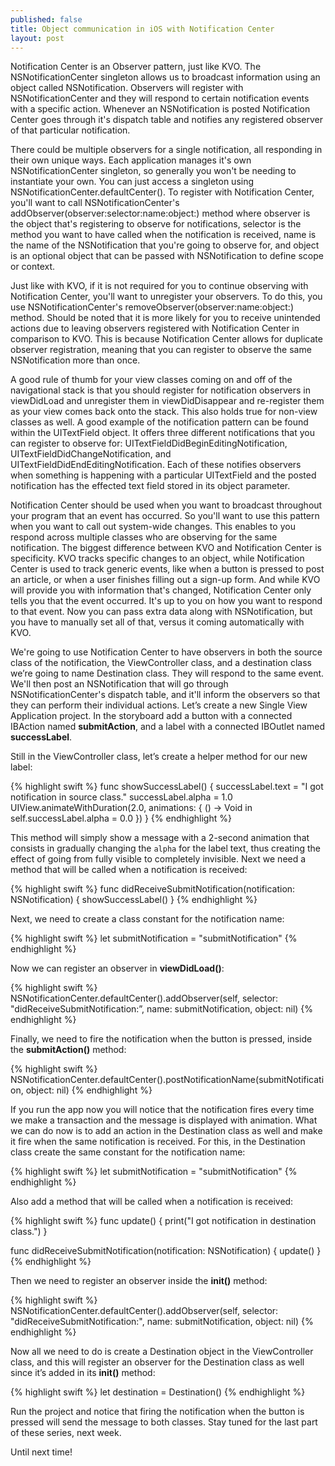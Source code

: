 ```yaml
---
published: false
title: Object communication in iOS with Notification Center
layout: post
---
```

Notification Center is an Observer pattern, just like KVO. The NSNotificationCenter singleton allows us to broadcast information using an object called NSNotification. Observers will register with NSNotificationCenter and they will respond to certain notification events with a specific action. Whenever an NSNotification is posted Notification Center goes through it's dispatch table and notifies any registered observer of that particular notification.

There could be multiple observers for a single notification, all responding in their own unique ways. Each application manages it's own NSNotificationCenter singleton, so generally you won't be needing to instantiate your own. You can just access a singleton using NSNotificationCenter.defaultCenter(). To register with Notification Center, you'll want to call NSNotificationCenter's addObserver(observer:selector:name:object:) method where observer is the object that's registering to observe for notifications, selector is the method you want to have called when the notification is received, name is the name of the NSNotification that you're going to observe for, and object is an optional object that can be passed with NSNotification to define scope or context.

Just like with KVO, if it is not required for you to continue observing with Notification Center, you'll want to unregister your observers. To do this, you use NSNotificationCenter's removeObserver(observer:name:object:) method. Should be noted that it is more likely for you to receive unintended actions due to leaving observers registered with Notification Center in comparison to KVO. This is because Notification Center allows for duplicate observer registration, meaning that you can register to observe the same NSNotification more than once.

A good rule of thumb for your view classes coming on and off of the navigational stack is that you should register for notification observers in viewDidLoad and unregister them in viewDidDisappear and re-register them as your view comes back onto the stack. This also holds true for non-view classes as well. A good example of the notification pattern can be found within the UITextField object. It offers three different notifications that you can register to observe for: UITextFieldDidBeginEditingNotification, UITextFieldDidChangeNotification, and UITextFieldDidEndEditingNotification. Each of these notifies observers when something is happening with a particular UITextField and the posted notification has the effected text field stored in its object parameter.

Notification Center should be used when you want to broadcast throughout your program that an event has occurred. So you'll want to use this pattern when you want to call out system-wide changes. This enables to you respond across multiple classes who are observing for the same notification. The biggest difference between KVO and Notification Center is specificity. KVO tracks specific changes to an object, while Notification Center is used to track generic events, like when a button is pressed to post an article, or when a user finishes filling out a sign-up form. And while KVO will provide you with information that's changed, Notification Center only tells you that the event occurred. It's up to you on how you want to respond to that event. Now you can pass extra data along with NSNotification, but you have to manually set all of that, versus it coming automatically with KVO.

We're going to use Notification Center to have observers in both the source class of the notification, the ViewController class, and a destination class we’re going to name Destination class. They will respond to the same event. We'll then post an NSNotification that will go through NSNotificationCenter's dispatch table, and it'll inform the observers so that they can perform their individual actions. Let’s create a new Single View Application project. In the storyboard add a button with a connected IBAction named __submitAction__, and a label with a connected IBOutlet named __successLabel__.

Still in the ViewController class, let’s create a helper method for our new label:

{% highlight swift %}
func showSuccessLabel() {
    successLabel.text = "I got notification in source class."
    successLabel.alpha = 1.0
    UIView.animateWithDuration(2.0, animations: { () -> Void in
        self.successLabel.alpha = 0.0
    })
}
{% endhighlight %}

This method will simply show a message with a 2-second animation that consists in gradually changing the `alpha` for the label text, thus creating the effect of going from fully visible to completely invisible. Next we need a method that will be called when a notification is received:

{% highlight swift %}
func didReceiveSubmitNotification(notification: NSNotification) {
    showSuccessLabel()
}
{% endhighlight %}

Next, we need to create a class constant for the notification name:

{% highlight swift %}
let submitNotification = "submitNotification"
{% endhighlight %}

Now we can register an observer in __viewDidLoad()__:

{% highlight swift %}
NSNotificationCenter.defaultCenter().addObserver(self, selector: "didReceiveSubmitNotification:”, name: submitNotification, object: nil)
{% endhighlight %}

Finally, we need to fire the notification when the button is pressed, inside the __submitAction()__ method:

{% highlight swift %}
NSNotificationCenter.defaultCenter().postNotificationName(submitNotification, object: nil)
{% endhighlight %}

If you run the app now you will notice that the notification fires every time we make a transaction and the message is displayed with animation. What we can do now is to add an action in the Destination class as well and make it fire when the same notification is received. For this, in the Destination class create the same constant for the notification name:

{% highlight swift %}
let submitNotification = "submitNotification"
{% endhighlight %}

Also add a method that will be called when a notification is received:

{% highlight swift %}
func update() {
    print("I got notification in destination class.")
}

func didReceiveSubmitNotification(notification: NSNotification) {
    update()
}
{% endhighlight %}

Then we need to register an observer inside the __init()__ method:

{% highlight swift %}
NSNotificationCenter.defaultCenter().addObserver(self, selector: "didReceiveSubmitNotification:", name: submitNotification, object: nil)
{% endhighlight %}

Now all we need to do is create a Destination object in the ViewController class, and this will register an observer for the Destination class as well since it’s added in its __init()__ method:

{% highlight swift %}
let destination = Destination()
{% endhighlight %}

Run the project and notice that firing the notification when the button is pressed will send the message to both classes. Stay tuned for the last part of these series, next week.

Until next time!
